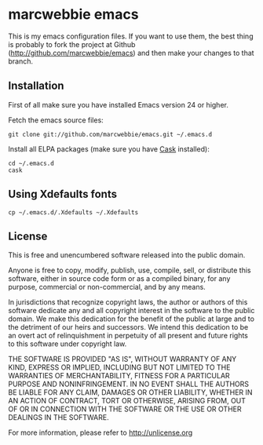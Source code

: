 # marcwebbie emacs

This is my emacs configuration files. If you want to use them, the
best thing is probably to fork the project at Github
(<http://github.com/marcwebbie/emacs>) and then make your changes to that
branch.

## Installation

First of all make sure you have installed Emacs version 24 or higher.

Fetch the emacs source files:

    git clone git://github.com/marcwebbie/emacs.git ~/.emacs.d

Install all ELPA packages (make sure you have
[Cask](https://github.com/cask/cask) installed):

    cd ~/.emacs.d
    cask

## Using Xdefaults fonts

    cp ~/.emacs.d/.Xdefaults ~/.Xdefaults

## License

This is free and unencumbered software released into the public domain.

Anyone is free to copy, modify, publish, use, compile, sell, or
distribute this software, either in source code form or as a compiled
binary, for any purpose, commercial or non-commercial, and by any
means.

In jurisdictions that recognize copyright laws, the author or authors
of this software dedicate any and all copyright interest in the
software to the public domain. We make this dedication for the benefit
of the public at large and to the detriment of our heirs and
successors. We intend this dedication to be an overt act of
relinquishment in perpetuity of all present and future rights to this
software under copyright law.

THE SOFTWARE IS PROVIDED "AS IS", WITHOUT WARRANTY OF ANY KIND,
EXPRESS OR IMPLIED, INCLUDING BUT NOT LIMITED TO THE WARRANTIES OF
MERCHANTABILITY, FITNESS FOR A PARTICULAR PURPOSE AND NONINFRINGEMENT.
IN NO EVENT SHALL THE AUTHORS BE LIABLE FOR ANY CLAIM, DAMAGES OR
OTHER LIABILITY, WHETHER IN AN ACTION OF CONTRACT, TORT OR OTHERWISE,
ARISING FROM, OUT OF OR IN CONNECTION WITH THE SOFTWARE OR THE USE OR
OTHER DEALINGS IN THE SOFTWARE.

For more information, please refer to <http://unlicense.org>
